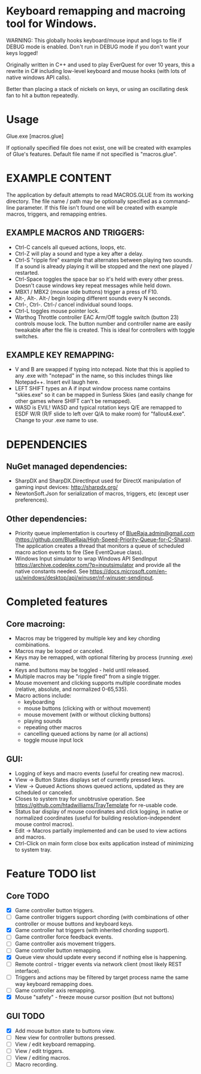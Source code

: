# Keyboard remapping and macroing tool for Windows.

WARNING: This globally hooks keyboard/mouse input and logs to file if DEBUG mode is enabled. Don't run in DEBUG mode if you don't want your keys logged!

Originally written in C++ and used to play EverQuest for over 10 years, this a rewrite in C# including low-level keyboard and mouse hooks (with lots of native windows API calls). 

Better than placing a stack of nickels on keys, or using an oscillating desk fan to hit a button repeatedly.

# Usage

Glue.exe [macros.glue]

If optionally specified file does not exist, one will be created with examples of Glue's features.
Default file name if not specified is "macros.glue".

# EXAMPLE CONTENT

The application by default attempts to read MACROS.GLUE from its working directory. The file name / path may be optionally specified as a command-line parameter. If this file isn't found one will be created with example macros, triggers, and remapping entries.

## EXAMPLE MACROS AND TRIGGERS:
* Ctrl-C cancels all queued actions, loops, etc.
* Ctrl-Z will play a sound and type a key after a delay.
* Ctrl-S "ripple fire" example that alternates between playing two sounds. If a sound is already playing it will be stopped and the next one played / restarted.
* Ctrl-Space toggles the space bar so it's held with every other press. Doesn't cause windows key repeat messages while held down.
* MBX1 / MBX2 (mouse side buttons) trigger a press of F10.
* Alt-, Alt-. Alt-/ begin looping different sounds every N seconds.
* Ctrl-, Ctrl-. Ctrl-/ cancel individual sound loops. 
* Ctrl-L toggles mouse pointer lock. 
* Warthog Throttle controller EAC Arm/Off toggle switch (button 23) controls mouse lock. The button number and controller name are easily tweakable after the file is created. This is ideal for controllers with toggle switches.

## EXAMPLE KEY REMAPPING:
* V and B are swapped if typing into notepad. Note that this is applied to any .exe with "notepad" in the name, so this includes things like Notepad++. Insert evil laugh here.
* LEFT SHIFT types an A if input window process name contains "skies.exe" so it can be mapped in Sunless Skies (and easily change for other games where SHIFT can't be remapped).
* WASD is EVIL! WASD and typical rotation keys Q/E are remapped to ESDF W/R (R/F slide to left over Q/A to make room) for "fallout4.exe". Change to your .exe name to use.

# DEPENDENCIES

## NuGet managed dependencies:

* SharpDX and SharpDX.DirectInput used for DirectX manipulation of gaming input devices: http://sharpdx.org/ 
* NewtonSoft.Json for serialization of macros, triggers, etc (except user preferences).

## Other dependencies:

* Priority queue implementation is courtesy of BlueRaja.admin@gmail.com (https://github.com/BlueRaja/High-Speed-Priority-Queue-for-C-Sharp). The application creates a thread that monitors a queue of scheduled macro action events to fire (See EventQueue class).
* Windows Input simulator to wrap Windows API SendInput https://archive.codeplex.com/?p=inputsimulator and provide all the native constants needed. See https://docs.microsoft.com/en-us/windows/desktop/api/winuser/nf-winuser-sendinput.

# Completed features

## Core macroing:

* Macros may be triggered by multiple key and key chording combinations.
* Macros may be looped or canceled.
* Keys may be remapped, with optional filtering by process (running .exe) name.
* Keys and buttons may be toggled - held until released.
* Multiple macros may be "ripple fired" from a single trigger.
* Mouse movement and clicking supports multiple coordinate modes (relative, absolute, and normalized 0-65,535).
* Macro actions include:
  - keyboarding
  - mouse buttons (clicking with or without movement)
  - mouse movement (with or without clicking buttons)
  - playing sounds
  - repeating other macros
  - cancelling queued actions by name (or all actions)
  - toggle mouse input lock

## GUI:

* Logging of keys and macro events (useful for creating new macros).
* View -> Button States displays set of currently pressed keys.
* View -> Queued Actions shows queued actions, updated as they are scheduled or canceled. 
* Closes to system tray for unobtrusive operation. See https://github.com/htadwilliams/TrayTemplate for re-usable code.
* Status bar display of mouse coordinates and click logging, in native or normalized coordinates (useful for building resolution-independent mouse control macros).
* Edit -> Macros partially implemented and can be used to view actions and macros.
* Ctrl-Click on main form close box exits application instead of minimizing to system tray.

# Feature TODO list

## Core TODO
 - [x] Game controller button triggers.
 - [ ] Game controller triggers support chording (with combinations of other controller or mouse buttons and keyboard keys.
 - [X] Game controller hat triggers (with inherited chording support).
 - [ ] Game controller force feedback events.
 - [ ] Game controller axis movement triggers.
 - [ ] Game controller button remapping.
 - [x] Queue view should update every second if nothing else is happening.
 - [ ] Remote control - trigger events via network client (most likely REST interface).
 - [ ] Triggers and actions may be filtered by target process name the same way keyboard remapping does. 
 - [ ] Game controller axis remapping.
 - [x] Mouse "safety" - freeze mouse cursor position (but not buttons)

## GUI TODO
 - [X] Add mouse button state to buttons view.
 - [ ] New view for controller buttons pressed.
 - [ ] View / edit keyboard remapping.
 - [ ] View / edit triggers.
 - [ ] View / editing macros.
 - [ ] Macro recording.

